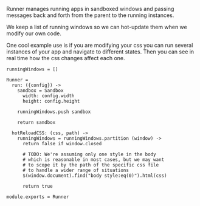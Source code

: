 Runner manages running apps in sandboxed windows and passing messages back and 
forth from the parent to the running instances.

We keep a list of running windows so we can hot-update them when we modify our
own code.

One cool example use is if you are modifying your css you can run several 
instances of your app and navigate to different states. Then you can see in real
time how the css changes affect each one.

    runningWindows = []

    Runner =
      run: ({config}) ->
        sandbox = Sandbox
          width: config.width
          height: config.height

        runningWindows.push sandbox

        return sandbox

      hotReloadCSS: (css, path) ->
        runningWindows = runningWindows.partition (window) ->
          return false if window.closed
          
          # TODO: We're assuming only one style in the body
          # which is reasonable in most cases, but we may want
          # to scope it by the path of the specific css file
          # to handle a wider range of situations
          $(window.document).find("body style:eq(0)").html(css)
          
          return true

    module.exports = Runner
